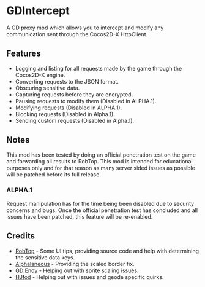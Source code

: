 # GDIntercept

A GD proxy mod which allows you to intercept and modify any communication sent through the Cocos2D-X HttpClient.

## Features

- Logging and listing for all requests made by the game through the Cocos2D-X engine.
- Converting requests to the JSON format.
- Obscuring sensitive data.
- Capturing requests before they are encrypted.
- Pausing requests to modify them (Disabled in ALPHA.1).
- Modifying requests (Disabled in ALPHA.1).
- Blocking requests (Disabled in Alpha.1).
- Sending custom requests (Disabled in Alpha.1).

## Notes

This mod has been tested by doing an official penetration test on the game and forwarding all results to RobTop. This mod is intended for educational purposes only and for that reason as many server sided issues as possible will be patched before its full release.

### ALPHA.1

Request manipulation has for the time being been disabled due to security concerns and bugs. Once the official penetration test has concluded and all issues have been patched, this feature will be re-enabled.

## Credits

- [RobTop](https://www.youtube.com/@RobTopGames) - Some UI tips, providing source code and help with determining the sensitive data keys.
- [Alphalaneous](https://github.com/Alphalaneous) - Providing the scaled border fix.
- [GD Endy](https://www.youtube.com/@GDEndy) - Helping out with sprite scaling issues.
- [HJfod](https://github.com/HJfod) - Helping out with issues and geode specific quirks.
